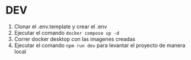 # DEV

1. Clonar el .env.template y crear el .env
2. Ejecutar el comando ```docker compose up -d```
3. Correr docker desktop con las imagenes creadas
4. Ejecutar el comando ```npm run dev``` para levantar el proyecto de manera local 
